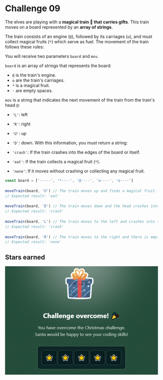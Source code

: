 # Challenge 09

The elves are playing with a **magical train 🚂 that carries gifts**. This train moves on a board represented by an **array of strings**.

The train consists of an engine (`@`), followed by its carriages (`o`), and must collect magical fruits (`*`) which serve as fuel. The movement of the train follows these rules:

You will receive two parameters `board` and `mov`.

`board` is an array of strings that represents the board:

- `@` is the train's engine.
- `o` are the train's carriages.
- `*` is a magical fruit.
- `·` are empty spaces.

`mov` is a string that indicates the next movement of the train from the train's head `@`:

- `'L'`: left
- `'R'`: right
- `'U'`: up
- `'D'`: down.
  With this information, you must return a string:

- `'crash'`: If the train crashes into the edges of the board or itself.
- `'eat'`: If the train collects a magical fruit (`*`).
- `'none'`: If it moves without crashing or collecting any magical fruit.

```js
const board = ['·····', '*····', '@····', 'o····', 'o····']

moveTrain(board, 'U') // The train moves up and finds a magical fruit.
// Expected result: 'eat'

moveTrain(board, 'D') // The train moves down and the head crashes into itself.
// Expected result: 'crash'

moveTrain(board, 'L') // The train moves to the left and crashes into the wall.
// Expected result: 'crash'

moveTrain(board, 'R') // The train moves to the right and there is empty space on the right.
// Expected result: 'none'
```

## Stars earned

![5 stars](../../.github/09-challenge-stars.png)
